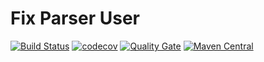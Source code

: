 # Fix Parser User

[![Build Status](https://travis-ci.org/OpenBlazar/fix-parser-user.svg?branch=master)](https://travis-ci.org/OpenBlazar/fix-parser-user)
[![codecov](https://codecov.io/gh/WojciechZankowski/fix-parser-user/branch/master/graph/badge.svg)](https://codecov.io/gh/WojciechZankowski/fix-parser-user)
[![Quality Gate](https://sonarcloud.io/api/project_badges/measure?project=pl.zankowski.fixparser%3Auser-all&metric=alert_status)](https://sonarcloud.io/dashboard/index/pl.zankowski.fixparser:user-all)
[![Maven Central](https://img.shields.io/maven-central/v/pl.zankowski.fixparser/user-all.svg?label=Maven%20Central)](https://search.maven.org/search?q=g:%22pl.zankowski.fixparser%22%20AND%20a:%22user-all%22)